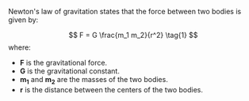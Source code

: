 Newton's law of gravitation states that the force between two bodies is given by:

$$
F = G \frac{m_1 m_2}{r^2} \tag{1}
$$
where:

- **F** is the gravitational force.
- **G** is the gravitational constant.
- **m<sub>1</sub>** and **m<sub>2</sub>** are the masses of the two bodies.
- **r** is the distance between the centers of the two bodies.

